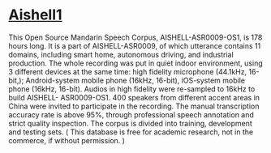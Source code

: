 # [Aishell1](http://openslr.elda.org/33/)

This Open Source Mandarin Speech Corpus, AISHELL-ASR0009-OS1, is 178 hours long. It is a part of AISHELL-ASR0009, of which utterance contains 11 domains, including smart home, autonomous driving, and industrial production. The whole recording was put in quiet indoor environment, using 3 different devices at the same time: high fidelity microphone (44.1kHz, 16-bit,); Android-system mobile phone (16kHz, 16-bit), iOS-system mobile phone (16kHz, 16-bit). Audios in high fidelity were re-sampled to 16kHz to build AISHELL- ASR0009-OS1. 400 speakers from different accent areas in China were invited to participate in the recording. The manual transcription accuracy rate is above 95%, through professional speech annotation and strict quality inspection. The corpus is divided into training, development and testing sets. ( This database is free for academic research, not in the commerce, if without permission. )
